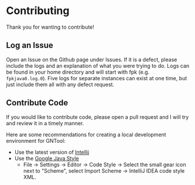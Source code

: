 # Contributing

Thank you for wanting to contribute!

## Log an Issue

Open an Issue on the Github page under Issues. If it is a defect, please include the logs and an explanation of what you were trying to do. Logs can be found in your home directory and will start with fpk (e.g. `fpkjava0.log.0`). Five logs for separate instances can exist at one time, but just include them all with any defect request.

## Contribute Code

If you would like to contribute code, please open a pull request and I will try and review it in a timely manner.

Here are some recommendations for creating a local development environment for GNTool:

- Use the latest version of [Intellij](https://www.jetbrains.com/idea/)
- Use the [Google Java Style](https://github.com/google/styleguide/blob/gh-pages/intellij-java-google-style.xml)
  - File → Settings → Editor → Code Style → Select the small gear icon next to "Scheme", select Import Scheme → IntelliJ IDEA code style XML.
